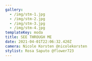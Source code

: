 ```yaml
---
gallery:
  - /img/stm-1.jpg
  - /img/stm-2.jpg
  - /img/stm-3.jpg
  - /img/stm-4.jpg
templateKey: moda
title: SEE THROUGH ME
date: 2021-04-01T22:06:32.420Z
camera: Nicole Korsten @nicolekorsten
stylist: Rosa Saputo @flower723
---
```

